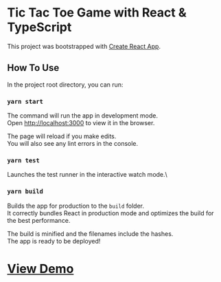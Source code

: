# Tic Tac Toe Game with React & TypeScript

This project was bootstrapped with [Create React App](https://github.com/facebook/create-react-app).

## How To Use

In the project root directory, you can run:

### `yarn start`

The command will run the app in development mode.\
Open [http://localhost:3000](http://localhost:3000) to view it in the browser.

The page will reload if you make edits.\
You will also see any lint errors in the console.

### `yarn test`

Launches the test runner in the interactive watch mode.\

### `yarn build`

Builds the app for production to the `build` folder.\
It correctly bundles React in production mode and optimizes the build for the best performance.

The build is minified and the filenames include the hashes.\
The app is ready to be deployed!

# [View Demo](https://fpbju.csb.app/)
